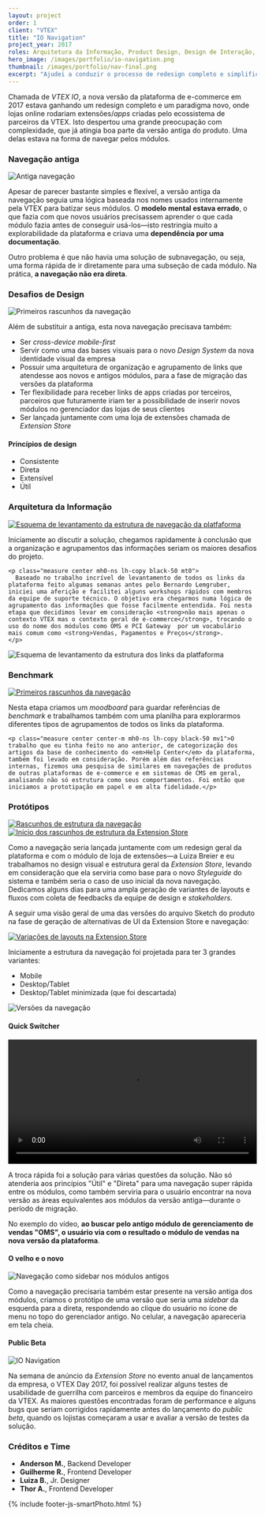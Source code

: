 ```yaml
---
layout: project
order: 1
client: "VTEX"
title: "IO Navigation"
project_year: 2017
roles: Arquitetura da Informação, Product Design, Design de Interação, UI Design
hero_image: /images/portfolio/io-navigation.png
thumbnail: /images/portfolio/nav-final.png
excerpt: "Ajudei a conduzir o processo de redesign completo e simplificação da navegação dos módulos da plataforma de e-commerce, que ganhou uma nova versão chamada VTEX IO"
---
```


<p class="ph2 f3 f2-ns lh-copy measure center tl tl-m tc-ns">Chamada de <em>VTEX IO</em>, a nova versão da plataforma de e-commerce em 2017 estava ganhando um redesign completo e um paradigma novo, onde lojas online rodariam extensões/<em>apps</em> criadas pelo ecossistema de parceiros da VTEX. Isto despertou uma grande preocupação com complexidade, que já atingia boa parte da versão antiga do produto. Uma delas estava na forma de navegar pelos módulos.</p>

<h3 class="ph2 f2 f1-ns fw2 mv0 pt4 pt5-ns pb3 black-40 tc-ns">Navegação antiga</h3>
<div class="cf ph2-ns">
  <div class="fl w-100 w-100-m w-50-ns ph4">
    <img src="/images/portfolio/topbar-old.png" alt="Antiga navegação" class="dib mv3 w-100" />
  </div>
  <div class="fl w-100 w-100-m w-50-ns ph2 ph2-m ph0-ns">
    <p class="measure center lh-copy black-50 mv1 mh0">
      Apesar de parecer bastante simples e flexível, a versão antiga da navegação seguia uma lógica baseada nos nomes usados internamente pela VTEX para batizar seus módulos.
      O <strong>modelo mental estava errado</strong>, o que fazia com que novos usuários precisassem aprender o que cada módulo fazia antes de conseguir usá-los—isto restringia muito a explorabilidade da plataforma e criava uma <strong>dependência por uma documentação</strong>.</p>
    <p class="measure center lh-copy black-50 mv1 mh0">Outro problema é que não havia uma solução de subnavegação, ou seja, uma forma rápida de ir diretamente para uma subseção de cada módulo. Na prática, <strong>a navegação não era direta</strong>.
    </p>
  </div>
</div>


<h3 class="ph2 f2 f1-ns fw2 mv0 pt4 pt5-ns pb3 black-40 tc-ns">Desafios de Design</h3>

<img src="/images/portfolio/io-navigation-iso.jpg" alt="Primeiros rascunhos da navegação" class="dib mv1" />

<div class="cf ph2-ns">
  <div class="fl w-100 w-100-m w-60-ns ph2 ph0-ns">
    <p class="black-50 measure center center-m mh0-ns lh-copy mt3">Além de substituir a antiga, esta nova navegação precisava também:</p>
    <ul class="black-50 measure center center-m mh0-ns lh-copy ma0">
      <li>Ser <em>cross-device</em> <em>mobile-first</em></li>
      <li>Servir como uma das bases visuais para o novo <em>Design System</em> da nova identidade visual da empresa</li>
      <li>Possuir uma arquitetura de organização e agrupamento de links que atendesse aos novos e antigos módulos, para a fase de migração das versões da plataforma</li>
      <li>Ter flexibilidade para receber links de apps criadas por terceiros, parceiros que futuramente iriam ter a possibilidade de inserir novos módulos no gerenciador das lojas de seus clientes</li>
      <li>Ser lançada juntamente com uma loja de extensões chamada de <em>Extension Store</em></li>
    </ul>
  </div>
  <div class="fr w-100 w-100-m w-40-ns tc tc-m tr-ns">
    <h4 class="ph2 f2 fw3 mv0 pt5 pt5-m pt3-ns pb1 black-40">Princípios de design</h4>
    <ul class="list pl0 measure lh-title mt2 f2 ph2 hot-pink">
      <li class="lh-copy pv2 ba bl-0 bt-0 br-0 b--dotted b--black-20">Consistente</li>
      <li class="lh-copy pv2 ba bl-0 bt-0 br-0 b--dotted b--black-20">Direta</li>
      <li class="lh-copy pv2 ba bl-0 bt-0 br-0 b--dotted b--black-20">Extensível</li>
      <li class="lh-copy pv2 ba bl-0 bt-0 br-0 b--dotted b--black-20">Útil</li>
    </ul>
  </div>
</div>

<h3 class="ph2 f2 f1-ns fw2 mv0 pt4 pt5-ns pb3 black-40 tc-ns">Arquitetura da Informação</h3>
<div class="cf ph2-ns">
  <div class="fl w-100 w-100-m w-50-ns ph4">
    <a href="/images/portfolio/map-links-and-fields.jpg" class="js-smartPhoto mv1" data-group="0">
    <img src="/images/portfolio/map-links-and-fields-small.jpg" alt="Esquema de levantamento da estrutura de navegação da platfaforma" class="dib" /></a>
  </div>
  <div class="fl w-100 w-100-m w-50-ns ph2 ph2-m ph0-ns">
    <p class="f4 f3-ns lh-copy black-50 measure center mt0">Iniciamente ao discutir a solução, chegamos rapidamente à conclusão que a organização e agrupamentos das informações seriam os maiores desafios do projeto.</p>

    <p class="measure center mh0-ns lh-copy black-50 mt0">
      Baseado no trabalho incrível de levantamento de todos os links da plataforma feito algumas semanas antes pelo Bernardo Lemgruber, iniciei uma aferição e facilitei alguns workshops rápidos com membros da equipe de suporte técnico. O objetivo era chegarmos numa lógica de agrupamento das informações que fosse facilmente entendida. Foi nesta etapa que decidimos levar em consideração <strong>não mais apenas o contexto VTEX mas o contexto geral de e-commerce</strong>, trocando o uso do nome dos módulos como OMS e PCI Gateway  por um vocabulário mais comum como <strong>Vendas, Pagamentos e Preços</strong>.
    </p>
  </div>
</div>

<img src="/images/portfolio/map-links.jpg" alt="Esquema de levantamento da estrutura dos links da platfaforma" class="dib mv4" />

<h3 class="ph2 f2 f1-ns fw2 mv0 pt4 pt5-ns pb3 black-40 tc-ns">Benchmark</h3>
<div class="cf ph2-ns">
  <div class="fl w-100 w-100-m w-50-ns">
    <a href="/images/portfolio/nav-papel.jpg" class="js-smartPhoto mv1" data-group="benchmark">
      <img src="/images/portfolio/nav-papel-small.jpg" alt="Primeiros rascunhos da navegação" class="dib" />
    </a>
  </div>
  <div class="fl w-100 w-100-m w-50-ns ph2 ph2-m ph4-ns">
    <p class="f4 f3-ns measure center lh-copy black-50 mt0">Nesta etapa criamos um <em>moodboard</em> para guardar referências de <em>benchmark</em> e trabalhamos também com uma planilha para explorarmos diferentes tipos de agrupamentos de todos os links da plataforma.</p>

    <p class="measure center center-m mh0-ns lh-copy black-50 mv1">O trabalho que eu tinha feito no ano anterior, de categorização dos artigos da base de conhecimento do <em>Help Center</em> da plataforma, também foi levado em consideração. Porém além das referências internas, fizemos uma pesquisa de similares em navegações de produtos de outras plataformas de e-commerce e em sistemas de CMS em geral, analisando não só estrutura como seus comportamentos. Foi então que iniciamos a prototipação em papel e em alta fidelidade.</p>
  </div>
</div>


<h3 class="ph2 f2 f1-ns fw2 mv0 pt4 pt5-ns pb3 black-40 tc-ns">Protótipos</h3>
<div class="cf ph2-ns">
  <div class="fl w-100 w-100-m w-50-ns ph4">
    <a href="/images/portfolio/nav-white-board.jpg" class="js-smartPhoto mv3" data-group="whiteboard">
      <img src="/images/portfolio/nav-white-board-small.jpg" alt="Rascunhos de estrutura da navegação" class="dib" />
    </a>
  </div>
  <div class="fl w-100 w-100-m w-50-ns ph2 ph2-m ph0-ns">
    <a href="/images/portfolio/nav-white-board-extesion.jpg" class="js-smartPhoto mv3" data-group="whiteboard">
      <img src="/images/portfolio/nav-white-board-extesion-small.jpg" alt="Início dos rascunhos de estrutura da Extension Store" class="dib" />
    </a>
  </div>
</div>

<div class="tl tl-m tc-ns ph2-ns">
  <p class="f4 f3-ns measure center lh-copy black-50 mv1 mh0 ph2 ph0-ns">Como a navegação seria lançada juntamente com um redesign geral da plataforma e com o módulo de loja de extensões—a Luiza Breier e eu trabalhamos no design visual e estrutura geral da <em>Extension Store</em>, levando em consideração que ela serviria como base para o novo <em>Styleguide</em> do sistema e também seria o caso de uso inicial da nova navegação. Dedicamos alguns dias para uma ampla geração de variantes de layouts e fluxos com coleta de feedbacks da equipe de design e <em>stakeholders</em>. </p>
  <p class="f4 f3-ns measure center lh-copy black-50 mh0 ph2 ph0-ns">A seguir uma visão geral de uma das versões do arquivo Sketch do produto na fase de geração de alternativas de UI da Extension Store e navegação:</p>
</div>

<a href="/images/portfolio/extension-store-visual-birds-eye-view.jpg" class="js-smartPhoto mv3" data-group="birdseyeview">
  <img src="/images/portfolio/extension-store-visual-birds-eye-view-small.jpg" alt="Variações de layouts na Extension Store" class="dib" />
</a>

<div class="cf ph2-ns mv3">
  <div class="fl w-100 w-30-ns ph2 ph0-ns">
    <p class="f4 f3-ns measure lh-copy black-50 mv1 mh0">Iniciamente a estrutura da navegação foi projetada para ter 3 grandes variantes:</p>
    <ul class="list pl0 measure lh-copy f4 f3-ns mt2 black-60">
      <li class="lh-copy pv2 ba bl-0 bt-0 br-0 b--dotted b--black-20">Mobile</li>
      <li class="lh-copy pv2 ba bl-0 bt-0 br-0 b--dotted b--black-20">Desktop/Tablet</li>
      <li class="lh-copy pv2 ba bl-0 bt-0 br-0 b--dotted b--black-20">Desktop/Tablet minimizada (que foi descartada)</li>
    </ul>
  </div>
  <div class="fl w-100 w-70-ns pl4-ns">
    <img src="/images/portfolio/nav-variations.png" alt="Versões da navegação" class="dib mv3" />
  </div>
</div>

<h4 class="ph2 f2 f1-ns fw2 mv0 pt4 pt5-ns pb3 black-40 tc-ns">Quick Switcher</h4>

<div class="cf ph2-ns">
  <div class="fl w-100 w-100-m w-60-ns ph2-ns">
    <video controls loop width="100%" class="db mb3">
      <source src="/images/portfolio/nav-quick-search.webm"
              type="video/webm">
      <source src="/images/portfolio/nav-quick-search.mp4"
              type="video/mp4">
    </video>
  </div>
  <div class="fl w-100 w-100-m w-40-ns ph2">
    <p class="f4 f3-ns measure lh-copy black-50 mt0">A troca rápida foi a solução para várias questões da solução. Não só atenderia aos princípios "Útil" e "Direta" para uma navegação super rápida entre os módulos, como também serviria para o usuário encontrar na nova versão as áreas equivalentes aos módulos da versão antiga—durante o período de migração.</p>
    <p class="f4 f3-ns measure lh-copy black-50 mt0">No exemplo do vídeo, <strong>ao buscar pelo antigo módulo de gerenciamento de vendas "OMS", o usuário via com o resultado o módulo de vendas na nova versão da plataforma</strong>.</p>
  </div>
</div>

<h4 class="ph2 f2 f1-ns fw2 mv0 pt4 pt5-ns pb3 black-40 tc-ns">O velho e o novo</h4>
<div class="cf ph2-ns">
  <div class="fl w-100 w-100-m w-70-ns">
    <img src="/images/portfolio/nav-old-admins.gif" alt="Navegação como sidebar nos módulos antigos" class="dib mb3 w-100" />
  </div>
  <div class="fl w-100 w-100-m w-30-ns ph2 ph2-m ph4-ns">
    <p class="f4 f3-ns measure lh-copy black-50 mv1 center center-m mh0-ns">Como a navegação precisaria também estar presente na versão antiga dos módulos, criamos o protótipo de uma versão que seria uma <em>sidebar</em> da esquerda para a direta, respondendo ao clique do usuário no ícone de menu no topo do gerenciador antigo. No celular, a navegação apareceria em tela cheia.</p>
  </div>
</div>

<h4 class="ph2 f2 f1-ns fw2 mv0 pt4 pt5-ns pb3 black-40 tc-ns">Public Beta</h4>

<div class="tl tl-m tc-ns">
  <img src="/images/portfolio/nav-final.png" alt="IO Navigation" class="dib mv3" />
  <p class="f4 f3-ns measure center lh-copy black-50 mv1 mh0 ph2 ph0-ns">Na semana de anúncio da <em>Extension Store</em> no evento anual de lançamentos da empresa, o VTEX Day 2017, foi possível realizar alguns testes de usabilidade de guerrilha com parceiros e membros da equipe do financeiro da VTEX. As maiores questões encontradas foram de performance e alguns bugs que seriam corrigidos rapidamente antes do lançamento do <em>public beta</em>, quando os lojistas começaram a usar e avaliar a versão de testes da solução.</p>
</div>

<section class="tc">
  <h3 class="f3 f2-ns fw2 mv0 pt4 pt5-ns pb1 black-40">Créditos e Time</h3>
  <ul class="lh-copy black-50 f4 list pa0">
    <li><strong>Anderson M.</strong>, Backend Developer</li>
    <li><strong>Guilherme R.</strong>, Frontend Developer</li>
    <li><strong>Luiza B.</strong>, Jr. Designer</li>
    <li><strong>Thor A.</strong>, Frontend Developer</li>
  </ul>
</section>

{% include footer-js-smartPhoto.html %}
